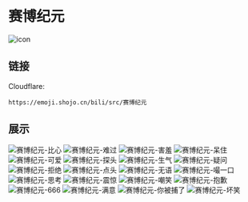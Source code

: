 # 赛博纪元
![icon](https://emoji.shojo.cn/bili/src/赛博纪元/icon.png)
## 链接
Cloudflare:
```
https://emoji.shojo.cn/bili/src/赛博纪元
```
## 展示
![赛博纪元-比心](https://emoji.shojo.cn/bili/src/赛博纪元/赛博纪元-比心.png)
![赛博纪元-难过](https://emoji.shojo.cn/bili/src/赛博纪元/赛博纪元-难过.png)
![赛博纪元-害羞](https://emoji.shojo.cn/bili/src/赛博纪元/赛博纪元-害羞.png)
![赛博纪元-呆住](https://emoji.shojo.cn/bili/src/赛博纪元/赛博纪元-呆住.png)
![赛博纪元-可爱](https://emoji.shojo.cn/bili/src/赛博纪元/赛博纪元-可爱.png)
![赛博纪元-探头](https://emoji.shojo.cn/bili/src/赛博纪元/赛博纪元-探头.png)
![赛博纪元-生气](https://emoji.shojo.cn/bili/src/赛博纪元/赛博纪元-生气.png)
![赛博纪元-疑问](https://emoji.shojo.cn/bili/src/赛博纪元/赛博纪元-疑问.png)
![赛博纪元-拒绝](https://emoji.shojo.cn/bili/src/赛博纪元/赛博纪元-拒绝.png)
![赛博纪元-点头](https://emoji.shojo.cn/bili/src/赛博纪元/赛博纪元-点头.png)
![赛博纪元-无语](https://emoji.shojo.cn/bili/src/赛博纪元/赛博纪元-无语.png)
![赛博纪元-嘬一口](https://emoji.shojo.cn/bili/src/赛博纪元/赛博纪元-嘬一口.png)
![赛博纪元-思考](https://emoji.shojo.cn/bili/src/赛博纪元/赛博纪元-思考.png)
![赛博纪元-震惊](https://emoji.shojo.cn/bili/src/赛博纪元/赛博纪元-震惊.png)
![赛博纪元-嘲笑](https://emoji.shojo.cn/bili/src/赛博纪元/赛博纪元-嘲笑.png)
![赛博纪元-抱歉](https://emoji.shojo.cn/bili/src/赛博纪元/赛博纪元-抱歉.png)
![赛博纪元-666](https://emoji.shojo.cn/bili/src/赛博纪元/赛博纪元-666.png)
![赛博纪元-满意](https://emoji.shojo.cn/bili/src/赛博纪元/赛博纪元-满意.png)
![赛博纪元-你被捕了](https://emoji.shojo.cn/bili/src/赛博纪元/赛博纪元-你被捕了.png)
![赛博纪元-坏笑](https://emoji.shojo.cn/bili/src/赛博纪元/赛博纪元-坏笑.png)
